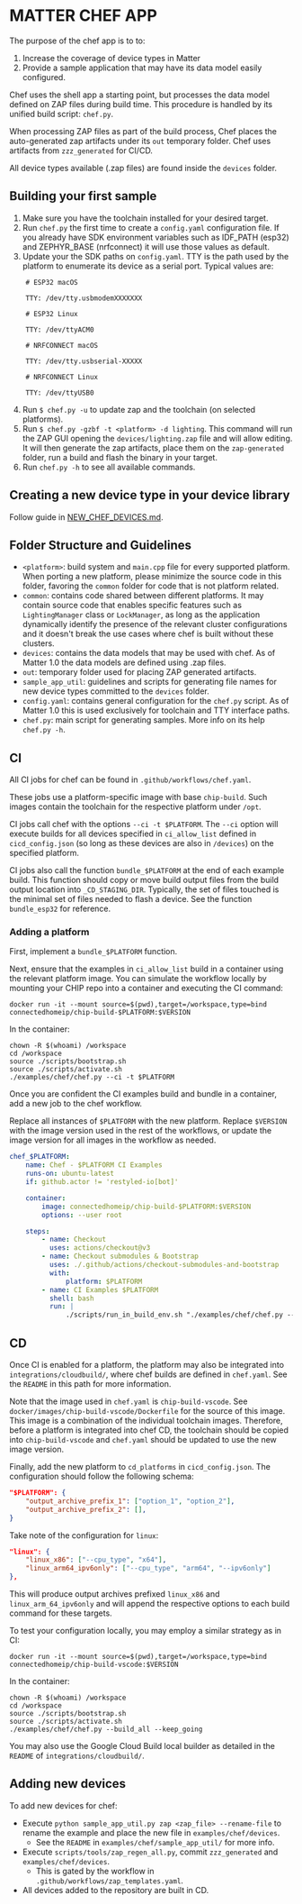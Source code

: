 # MATTER CHEF APP

The purpose of the chef app is to to:

1. Increase the coverage of device types in Matter
2. Provide a sample application that may have its data model easily configured.

Chef uses the shell app a starting point, but processes the data model defined
on ZAP files during build time. This procedure is handled by its unified build
script: `chef.py`.

When processing ZAP files as part of the build process, Chef places the
auto-generated zap artifacts under its `out` temporary folder. Chef uses
artifacts from `zzz_generated` for CI/CD.

All device types available (.zap files) are found inside the `devices` folder.

## Building your first sample

1. Make sure you have the toolchain installed for your desired target.
2. Run `chef.py` the first time to create a `config.yaml` configuration file. If
   you already have SDK environment variables such as IDF_PATH (esp32) and
   ZEPHYR_BASE (nrfconnect) it will use those values as default.
3. Update your the SDK paths on `config.yaml`. TTY is the path used by the
   platform to enumerate its device as a serial port. Typical values are:

```
    # ESP32 macOS

    TTY: /dev/tty.usbmodemXXXXXXX

    # ESP32 Linux

    TTY: /dev/ttyACM0

    # NRFCONNECT macOS

    TTY: /dev/tty.usbserial-XXXXX

    # NRFCONNECT Linux

    TTY: /dev/ttyUSB0
```

4. Run `$ chef.py -u` to update zap and the toolchain (on selected platforms).
5. Run `$ chef.py -gzbf -t <platform> -d lighting`. This command will run the
   ZAP GUI opening the `devices/lighting.zap` file and will allow editing. It
   will then generate the zap artifacts, place them on the `zap-generated`
   folder, run a build and flash the binary in your target.
6. Run `chef.py -h` to see all available commands.

## Creating a new device type in your device library

Follow guide in [NEW_CHEF_DEVICES.md](NEW_CHEF_DEVICES.md).

## Folder Structure and Guidelines

-   `<platform>`: build system and `main.cpp` file for every supported platform.
    When porting a new platform, please minimize the source code in this folder,
    favoring the `common` folder for code that is not platform related.
-   `common`: contains code shared between different platforms. It may contain
    source code that enables specific features such as `LightingManager` class
    or `LockManager`, as long as the application dynamically identify the
    presence of the relevant cluster configurations and it doesn't break the use
    cases where chef is built without these clusters.
-   `devices`: contains the data models that may be used with chef. As of Matter
    1.0 the data models are defined using .zap files.
-   `out`: temporary folder used for placing ZAP generated artifacts.
-   `sample_app_util`: guidelines and scripts for generating file names for new
    device types committed to the `devices` folder.
-   `config.yaml`: contains general configuration for the `chef.py` script. As
    of Matter 1.0 this is used exclusively for toolchain and TTY interface
    paths.
-   `chef.py`: main script for generating samples. More info on its help
    `chef.py -h`.

## CI

All CI jobs for chef can be found in `.github/workflows/chef.yaml`.

These jobs use a platform-specific image with base `chip-build`. Such images
contain the toolchain for the respective platform under `/opt`.

CI jobs call chef with the options `--ci -t $PLATFORM`. The `--ci` option will
execute builds for all devices specified in `ci_allow_list` defined in
`cicd_config.json` (so long as these devices are also in `/devices`) on the
specified platform.

CI jobs also call the function `bundle_$PLATFORM` at the end of each example
build. This function should copy or move build output files from the build
output location into `_CD_STAGING_DIR`. Typically, the set of files touched is
the minimal set of files needed to flash a device. See the function
`bundle_esp32` for reference.

### Adding a platform

First, implement a `bundle_$PLATFORM` function.

Next, ensure that the examples in `ci_allow_list` build in a container using the
relevant platform image. You can simulate the workflow locally by mounting your
CHIP repo into a container and executing the CI command:

```shell
docker run -it --mount source=$(pwd),target=/workspace,type=bind connectedhomeip/chip-build-$PLATFORM:$VERSION
```

In the container:

```shell
chown -R $(whoami) /workspace
cd /workspace
source ./scripts/bootstrap.sh
source ./scripts/activate.sh
./examples/chef/chef.py --ci -t $PLATFORM
```

Once you are confident the CI examples build and bundle in a container, add a
new job to the chef workflow.

Replace all instances of `$PLATFORM` with the new platform. Replace `$VERSION`
with the image version used in the rest of the workflows, or update the image
version for all images in the workflow as needed.

```yaml
chef_$PLATFORM:
    name: Chef - $PLATFORM CI Examples
    runs-on: ubuntu-latest
    if: github.actor != 'restyled-io[bot]'

    container:
        image: connectedhomeip/chip-build-$PLATFORM:$VERSION
        options: --user root

    steps:
        - name: Checkout
          uses: actions/checkout@v3
        - name: Checkout submodules & Bootstrap
          uses: ./.github/actions/checkout-submodules-and-bootstrap
          with:
              platform: $PLATFORM
        - name: CI Examples $PLATFORM
          shell: bash
          run: |
              ./scripts/run_in_build_env.sh "./examples/chef/chef.py --ci -t $PLATFORM"
```

## CD

Once CI is enabled for a platform, the platform may also be integrated into
`integrations/cloudbuild/`, where chef builds are defined in `chef.yaml`. See
the `README` in this path for more information.

Note that the image used in `chef.yaml` is `chip-build-vscode`. See
`docker/images/chip-build-vscode/Dockerfile` for the source of this image. This
image is a combination of the individual toolchain images. Therefore, before a
platform is integrated into chef CD, the toolchain should be copied into
`chip-build-vscode` and `chef.yaml` should be updated to use the new image
version.

Finally, add the new platform to `cd_platforms` in `cicd_config.json`. The
configuration should follow the following schema:

```json
"$PLATFORM": {
    "output_archive_prefix_1": ["option_1", "option_2"],
    "output_archive_prefix_2": [],
}
```

Take note of the configuration for `linux`:

```json
"linux": {
    "linux_x86": ["--cpu_type", "x64"],
    "linux_arm64_ipv6only": ["--cpu_type", "arm64", "--ipv6only"]
},
```

This will produce output archives prefixed `linux_x86` and
`linux_arm_64_ipv6only` and will append the respective options to each build
command for these targets.

To test your configuration locally, you may employ a similar strategy as in CI:

```shell
docker run -it --mount source=$(pwd),target=/workspace,type=bind connectedhomeip/chip-build-vscode:$VERSION
```

In the container:

```shell
chown -R $(whoami) /workspace
cd /workspace
source ./scripts/bootstrap.sh
source ./scripts/activate.sh
./examples/chef/chef.py --build_all --keep_going
```

You may also use the Google Cloud Build local builder as detailed in the
`README` of `integrations/cloudbuild/`.

## Adding new devices

To add new devices for chef:

-   Execute `python sample_app_util.py zap <zap_file> --rename-file` to rename
    the example and place the new file in `examples/chef/devices`.
    -   See the `README` in `examples/chef/sample_app_util/` for more info.
-   Execute `scripts/tools/zap_regen_all.py`, commit `zzz_generated` and
    `examples/chef/devices`.
    -   This is gated by the workflow in `.github/workflows/zap_templates.yaml`.
-   All devices added to the repository are built in CD.
